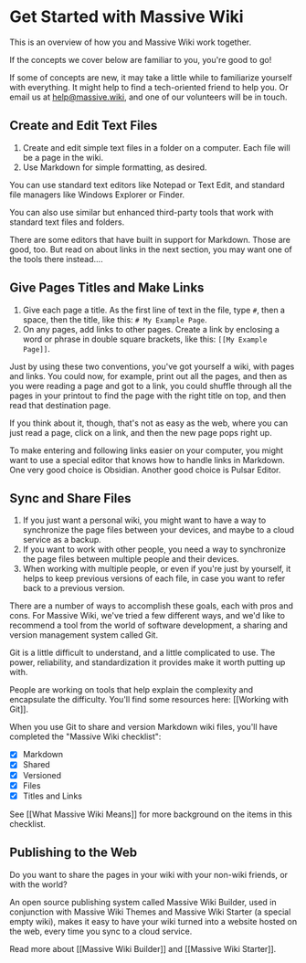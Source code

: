 # Get Started with Massive Wiki

This is an overview of how you and Massive Wiki work together.

If the concepts we cover below are familiar to you, you're good to go!

If some of concepts are new, it may take a little while to familiarize yourself with everything. It might help to find a tech-oriented friend to help you. Or email us at [help@massive.wiki](mailto:help@massive.wiki), and one of our volunteers will be in touch.

## Create and Edit Text Files

1. Create and edit simple text files in a folder on a computer. Each file will be a page in the wiki.  
2. Use Markdown for simple formatting, as desired.  

You can use standard text editors like Notepad or Text Edit, and standard file managers like Windows Explorer or Finder.

You can also use similar but enhanced third-party tools that work with standard text files and folders.

There are some editors that have built in support for Markdown. Those are good, too.  But read on about links in the next section, you may want one of the tools there instead....

## Give Pages Titles and Make Links

1. Give each page a title. As the first line of text in the file, type `#`, then a space, then the title, like this: `# My Example Page`.  
2. On any pages, add links to other pages. Create a link by enclosing a word or phrase in double square brackets, like this: `[[My Example Page]]`.  

Just by using these two conventions, you've got yourself a wiki, with pages and links.  You could now, for example, print out all the pages, and then as you were reading a page and got to a link, you could shuffle through all the pages in your printout to find the page with the right title on top, and then read that destination page.

If you think about it, though, that's not as easy as the web, where you can just read a page, click on a link, and then the new page pops right up.

To make entering and following links easier on your computer, you might want to use a special editor that knows how to handle links in Markdown.  One very good choice is Obsidian.  Another good choice is Pulsar Editor.

## Sync and Share Files

1. If you just want a personal wiki, you might want to have a way to synchronize the page files between your devices, and maybe to a cloud service as a backup.  
2. If you want to work with other people, you need a way to synchronize the page files between multiple people and their devices.  
3. When working with multiple people, or even if you're just by yourself, it helps to keep previous versions of each file, in case you want to refer back to a previous version.  

There are a number of ways to accomplish these goals, each with pros and cons.  For Massive Wiki, we've tried a few different ways, and we'd like to recommend a tool from the world of software development, a sharing and version management system called Git.

Git is a little difficult to understand, and a little complicated to use. The power, reliability, and standardization it provides make it worth putting up with.

People are working on tools that help explain the complexity and encapsulate the difficulty. You'll find some resources here: [[Working with Git]].

When you use Git to share and version Markdown wiki files, you'll have completed the "Massive Wiki checklist":

- [x] Markdown 
- [x] Shared
- [x] Versioned
- [x] Files
- [x] Titles and Links

See [[What Massive Wiki Means]] for more background on the items in this checklist.

## Publishing to the Web

Do you want to share the pages in your wiki with your non-wiki friends, or with the world?

An open source publishing system called Massive Wiki Builder, used in conjunction with Massive Wiki Themes and Massive Wiki Starter (a special empty wiki), makes it easy to have your wiki turned into a website hosted on the web, every time you sync to a cloud service.

Read more about [[Massive Wiki Builder]] and [[Massive Wiki Starter]].